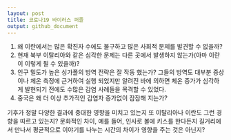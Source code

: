 ```yaml
---
layout: post
title: 코로나19 바이러스 퍼즐
output: github_document
---
```


1. 왜 이란에서는 많은 확진자 수에도 불구하고 많은 사회적 문제를 발견할 수 없을까?
2. 현재 북부 이탈리아와 같은 심각한 문제는 다른 곳에서 발생하지 않는가(아마 이란이 이렇게 될 수 있을까)?
3. 인구 밀도가 높은 싱가폴의 방역 전략은 잘 작동 했는가? 그들의 방역도 대부분 증상이나 체온 측정에 근거하여 실행 되었지만 알려진 바에 의하면 체온 증가가 심각하게 발현되기 전에도 수많은 감염 사례들을 목격할 수 있었다.
4. 중국은 왜 더 이상 추가적인 감염자 증가없이 잠잠해 지는가?

기후가 정말 다양한 결과에 중대한 영향을 미치고 있는지 또 이탈리아나 이란도 그런 경향을 따르고 있는지? 문화적인 차이, 예를 들어, 인사로 볼에 키스를 한다든지 길거리에서 만나서 평균적으로 이야기를 나누는 시간의 차이가 영향을 주는 것은 아닌지?
